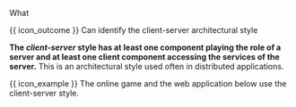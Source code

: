 <span id="title">What</span>

<span id="prereqs"></span>


<span id="outcomes">{{ icon_outcome }} Can identify the client-server architectural style</span>

<div id="body">

**The _client-server_ style has at least one component playing the role of a server and at least one client component accessing the services of the server.** This is an architectural style used often in distributed applications.

<pic eager src="{{baseUrl}}/architecture/architecturalStyles/clientServer/what/images/clientServer.png" height="120" />
<p/>

<box>

{{ icon_example }} The online game and the web application below use the client-server style.

<pic eager src="{{baseUrl}}/architecture/architecturalStyles/clientServer/what/images/clientServerExamples.png" height="200" />


</box>

</div>

<div id="extras">
</div>
